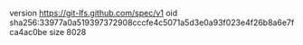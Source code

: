 version https://git-lfs.github.com/spec/v1
oid sha256:33977a0a519397372908cccfe4c5071a5d3e0a93f023e4f26b8a6e7fca4ac0be
size 8028
